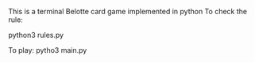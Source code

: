 This is a terminal Belotte card game implemented in python
To check the rule:

python3 rules.py


To play:
pytho3 main.py

